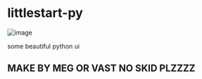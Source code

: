 # littlestart-py

![image](https://github.com/idkwhyiusethisname/littlestart-py/assets/92148448/329461d5-691a-437a-b7f2-97d0e1dc17d3)

some beautiful python ui 


## MAKE BY MEG OR VAST NO SKID PLZZZZ
